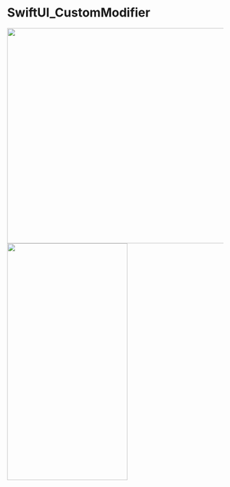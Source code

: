 # SwiftUI_CustomModifier

<img src= "https://user-images.githubusercontent.com/16457165/78512300-4a3a4800-77de-11ea-9df2-eaf56da0c67d.gif" width="800" height="500">


<img src= "https://user-images.githubusercontent.com/16457165/79356178-96714f00-7f79-11ea-9495-a03504eebe65.png" width="280" height="550">
